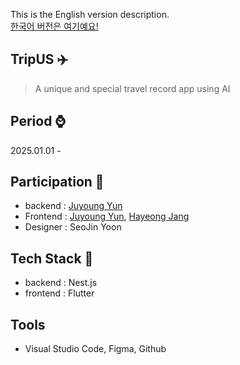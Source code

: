 This is the English version description. <br>
[한국어 버전은 여기예요!](./README-ko.md)

## TripUS ✈️  
> A unique and special travel record app using AI

## Period ⌚ 
2025.01.01 - 

## Participation 🤭
- backend : [Juyoung Yun](https://github.com/juyoung07)
- Frontend : [Juyoung Yun](https://github.com/juyoung07), [Hayeong Jang](https://github.com/hayeong120)
- Designer : SeoJin Yoon

## Tech Stack 🔨
- backend : Nest.js
- frontend : Flutter

## Tools 
- Visual Studio Code, Figma, Github

<!--
**Here are some ideas to get you started:**

🙋‍♀️ A short introduction - what is your organization all about?
🌈 Contribution guidelines - how can the community get involved?
👩‍💻 Useful resources - where can the community find your docs? Is there anything else the community should know?
🍿 Fun facts - what does your team eat for breakfast?
🧙 Remember, you can do mighty things with the power of [Markdown](https://docs.github.com/github/writing-on-github/getting-started-with-writing-and-formatting-on-github/basic-writing-and-formatting-syntax)
-->
